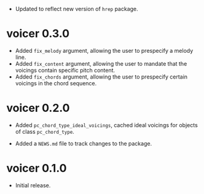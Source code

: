 - Updated to reflect new version of `hrep` package.

# voicer 0.3.0

- Added `fix_melody` argument, allowing the user to prespecify a melody line.
- Added `fix_content` argument, allowing the user to mandate that the 
voicings contain specific pitch content.
- Added `fix_chords` argument, allowing the user to prespecify certain 
voicings in the chord sequence.

# voicer 0.2.0

- Added `pc_chord_type_ideal_voicings`, 
cached ideal voicings for objects of class `pc_chord_type`.

- Added a `NEWS.md` file to track changes to the package.

# voicer 0.1.0

- Initial release.
